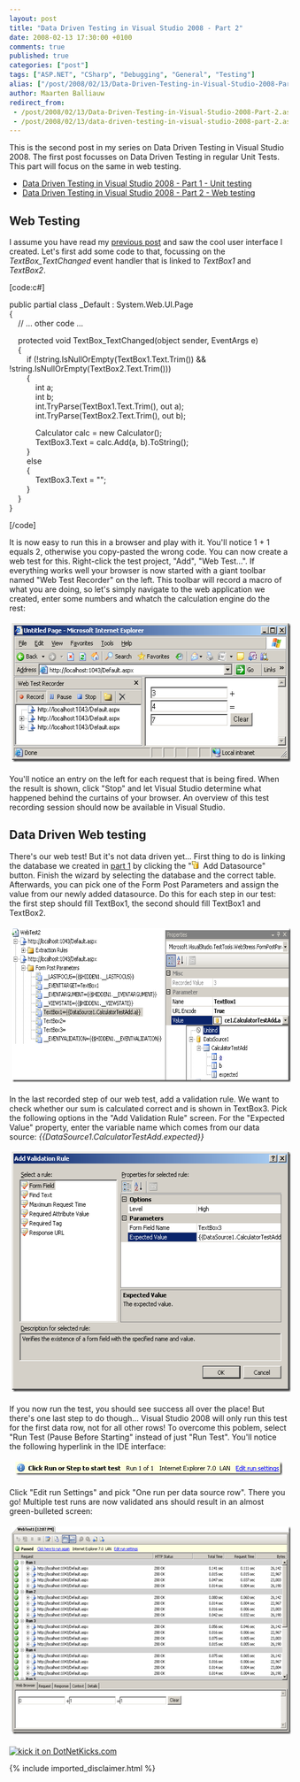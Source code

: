 ```yaml
---
layout: post
title: "Data Driven Testing in Visual Studio 2008 - Part 2"
date: 2008-02-13 17:30:00 +0100
comments: true
published: true
categories: ["post"]
tags: ["ASP.NET", "CSharp", "Debugging", "General", "Testing"]
alias: ["/post/2008/02/13/Data-Driven-Testing-in-Visual-Studio-2008-Part-2.aspx", "/post/2008/02/13/data-driven-testing-in-visual-studio-2008-part-2.aspx"]
author: Maarten Balliauw
redirect_from:
 - /post/2008/02/13/Data-Driven-Testing-in-Visual-Studio-2008-Part-2.aspx.html
 - /post/2008/02/13/data-driven-testing-in-visual-studio-2008-part-2.aspx.html
---
```

<p>
This is the second post in my series on Data Driven Testing in Visual Studio 2008. The first post focusses on Data Driven Testing in regular Unit Tests. This part will focus on the same in web testing. 
</p>
<ul>
	<li><a href="/post/2008/02/Data-Driven-Testing-in-Visual-Studio-2008---Part-1.aspx" target="_blank">Data Driven Testing in Visual Studio 2008 - Part 1 - Unit testing</a> </li>
	<li><a href="/post/2008/02/Data-Driven-Testing-in-Visual-Studio-2008---Part-2.aspx" target="_blank">Data Driven Testing in Visual Studio 2008 - Part 2 - Web testing</a> </li>
</ul>
<h2>Web Testing</h2>
<p>
I assume you have read my <a href="/post/2008/02/Data-Driven-Testing-in-Visual-Studio-2008---Part-1.aspx" target="_blank">previous post</a> and saw the cool user interface I created. Let&#39;s first add some code to that, focussing on the <em>TextBox_TextChanged</em> event handler that is linked to <em>TextBox1</em> and <em>TextBox2</em>. 
</p>
<p>
[code:c#] 
</p>
<p>
public partial class _Default : System.Web.UI.Page<br />
{<br />
&nbsp;&nbsp;&nbsp; // ... other code ... 
</p>
<p>
&nbsp;&nbsp;&nbsp; protected void TextBox_TextChanged(object sender, EventArgs e)<br />
&nbsp;&nbsp;&nbsp; {<br />
&nbsp;&nbsp;&nbsp;&nbsp;&nbsp;&nbsp;&nbsp; if (!string.IsNullOrEmpty(TextBox1.Text.Trim()) &amp;&amp; !string.IsNullOrEmpty(TextBox2.Text.Trim()))<br />
&nbsp;&nbsp;&nbsp;&nbsp;&nbsp;&nbsp;&nbsp; {<br />
&nbsp;&nbsp;&nbsp;&nbsp;&nbsp;&nbsp;&nbsp;&nbsp;&nbsp;&nbsp;&nbsp; int a;<br />
&nbsp;&nbsp;&nbsp;&nbsp;&nbsp;&nbsp;&nbsp;&nbsp;&nbsp;&nbsp;&nbsp; int b;<br />
&nbsp;&nbsp;&nbsp;&nbsp;&nbsp;&nbsp;&nbsp;&nbsp;&nbsp;&nbsp;&nbsp; int.TryParse(TextBox1.Text.Trim(), out a);<br />
&nbsp;&nbsp;&nbsp;&nbsp;&nbsp;&nbsp;&nbsp;&nbsp;&nbsp;&nbsp;&nbsp; int.TryParse(TextBox2.Text.Trim(), out b); 
</p>
<p>
&nbsp;&nbsp;&nbsp;&nbsp;&nbsp;&nbsp;&nbsp;&nbsp;&nbsp;&nbsp;&nbsp; Calculator calc = new Calculator();<br />
&nbsp;&nbsp;&nbsp;&nbsp;&nbsp;&nbsp;&nbsp;&nbsp;&nbsp;&nbsp;&nbsp; TextBox3.Text = calc.Add(a, b).ToString();<br />
&nbsp;&nbsp;&nbsp;&nbsp;&nbsp;&nbsp;&nbsp; }<br />
&nbsp;&nbsp;&nbsp;&nbsp;&nbsp;&nbsp;&nbsp; else<br />
&nbsp;&nbsp;&nbsp;&nbsp;&nbsp;&nbsp;&nbsp; {<br />
&nbsp;&nbsp;&nbsp;&nbsp;&nbsp;&nbsp;&nbsp;&nbsp;&nbsp;&nbsp;&nbsp; TextBox3.Text = &quot;&quot;;<br />
&nbsp;&nbsp;&nbsp;&nbsp;&nbsp;&nbsp;&nbsp; }<br />
&nbsp;&nbsp;&nbsp; }<br />
} 
</p>
<p>
[/code] 
</p>
<p>
It is now easy to run this in a browser and play with it. You&#39;ll notice 1 + 1 equals 2, otherwise you copy-pasted the wrong code. You can now create a web test for this. Right-click the test project, &quot;Add&quot;, &quot;Web Test...&quot;. If everything works well your browser is now started with a giant toolbar named &quot;Web Test Recorder&quot; on the left. This toolbar will record a macro of what you are doing, so let&#39;s simply navigate to the web application we created, enter some numbers and whatch the calculation engine do the rest: 
</p>
<p align="center">
<img style="margin: 5px; border: 0px" src="/images/WindowsLiveWriter/DataDrivenTestinginVisualStudio2008Part2_A33C/image_5cda2c08-cd62-402f-afc2-45078716179b.png" border="0" alt="Web Test Recorder" width="559" height="251" /> 
</p>
<p>
You&#39;ll notice an entry on the left for each request that is being fired. When the result is shown, click &quot;Stop&quot; and let Visual Studio determine what happened behind the curtains of your browser. An overview of this test recording session should now be available in Visual Studio. 
</p>
<h2>Data Driven Web testing</h2>
<p>
There&#39;s our web test! But it&#39;s not data driven yet... First thing to do is linking the database we created in <a href="/post/2008/02/Data-Driven-Testing-in-Visual-Studio-2008---Part-1.aspx" target="_blank">part 1</a> by clicking the &quot;<img style="border: 0px" src="/images/WindowsLiveWriter/DataDrivenTestinginVisualStudio2008Part2_A33C/image_bcfa582e-41f3-49f2-9168-926d5981bed1.png" border="0" alt="Add datasource" width="13" height="14" />&nbsp; Add Datasource&quot; button. Finish the wizard by selecting the database and the correct table. Afterwards, you can pick one of the Form Post Parameters and assign the value from our newly added datasource. Do this for each step in our test: the first step should fill TextBox1, the second should fill TextBox1 and TextBox2. 
</p>
<p align="center">
<img style="margin: 5px; border: 0px" src="/images/WindowsLiveWriter/DataDrivenTestinginVisualStudio2008Part2_A33C/image_b1a618a0-1642-4b2e-85fd-4a0997f272b8.png" border="0" alt="Bind Form Post Parameters" width="684" height="279" /> 
</p>
<p>
In the last recorded step of our web test, add a validation rule. We want to check whether our sum is calculated correct and is shown in TextBox3. Pick the following options in the &quot;Add Validation Rule&quot; screen. For the &quot;Expected Value&quot; property, enter the variable name which comes from our data source: <em>{{DataSource1.CalculatorTestAdd.expected}}</em> 
</p>
<p align="center">
<img style="margin: 5px; border: 0px" src="/images/WindowsLiveWriter/DataDrivenTestinginVisualStudio2008Part2_A33C/image_310d467e-7d40-4305-bef4-27b69fef2276.png" border="0" alt="image" width="553" height="434" /> 
</p>
<p align="left">
If you now run the test, you should see success all over the place! But there&#39;s one last step to do though... Visual Studio 2008 will only run this test for the first data row, not for all other rows! To overcome this poblem, select &quot;Run Test (Pause Before Starting&quot; instead of just &quot;Run Test&quot;. You&#39;ll notice the following hyperlink in the IDE interface: 
</p>
<p align="center">
<img style="margin: 5px; border: 0px" src="/images/WindowsLiveWriter/DataDrivenTestinginVisualStudio2008Part2_A33C/image_a6c86775-2e84-4b62-9eba-593276c9fa92.png" border="0" alt="Edit Run Settings" width="483" height="25" /> 
</p>
<p align="left">
Click &quot;Edit run Settings&quot; and pick &quot;One run per data source row&quot;. There you go! Multiple test runs are now validated ans should result in an almost green-bulleted screen: 
</p>
<p align="center">
<img style="margin: 5px; border: 0px" src="/images/WindowsLiveWriter/DataDrivenTestinginVisualStudio2008Part2_A33C/image_72aff225-1033-4c81-be6c-f9ede3e1fade.png" border="0" alt="image" width="609" height="376" /> 
</p>
<p align="left">
<a href="http://www.dotnetkicks.com/kick/?url=/post/2008/02/Data-Driven-Testing-in-Visual-Studio-2008---Part-2.aspx&amp;title=Data Driven Testing in Visual Studio 2008 - Part 2">
                    <img src="http://www.dotnetkicks.com/Services/Images/KickItImageGenerator.ashx?url=/post/2008/02/Data-Driven-Testing-in-Visual-Studio-2008---Part-2.aspx" border="0" alt="kick it on DotNetKicks.com" />
                  </a>
</p>


{% include imported_disclaimer.html %}

